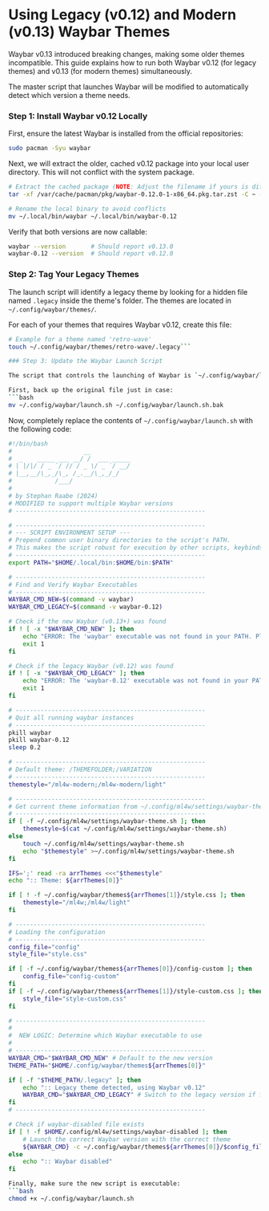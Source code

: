 # Using Legacy (v0.12) and Modern (v0.13) Waybar Themes

Waybar v0.13 introduced breaking changes, making some older themes incompatible. This guide explains how to run both Waybar v0.12 (for legacy themes) and v0.13 (for modern themes) simultaneously.

The master script that launches Waybar will be modified to automatically detect which version a theme needs.

### Step 1: Install Waybar v0.12 Locally

First, ensure the latest Waybar is installed from the official repositories:
```bash
sudo pacman -Syu waybar
```

Next, we will extract the older, cached v0.12 package into your local user directory. This will not conflict with the system package.

```bash
# Extract the cached package (NOTE: Adjust the filename if yours is different)
tar -xf /var/cache/pacman/pkg/waybar-0.12.0-1-x86_64.pkg.tar.zst -C ~ --strip-components=1 usr/

# Rename the local binary to avoid conflicts
mv ~/.local/bin/waybar ~/.local/bin/waybar-0.12
```

Verify that both versions are now callable:
```bash
waybar --version       # Should report v0.13.0
waybar-0.12 --version  # Should report v0.12.0
```

### Step 2: Tag Your Legacy Themes

The launch script will identify a legacy theme by looking for a hidden file named `.legacy` inside the theme's folder. The themes are located in `~/.config/waybar/themes/`.

For each of your themes that requires Waybar v0.12, create this file:
```bash
# Example for a theme named 'retro-wave'
touch ~/.config/waybar/themes/retro-wave/.legacy```

### Step 3: Update the Waybar Launch Script

The script that controls the launching of Waybar is `~/.config/waybar/launch.sh`. We will replace its contents with a new version that preserves all its original logic while adding the ability to switch Waybar versions.

First, back up the original file just in case:
```bash
mv ~/.config/waybar/launch.sh ~/.config/waybar/launch.sh.bak
```

Now, completely replace the contents of `~/.config/waybar/launch.sh` with the following code:

```bash
#!/bin/bash
#                    __
#  _    _____ ___ __/ /  ___ _____
# | |/|/ / _ `/ // / _ \/ _ `/ __/
# |__,__/\_,_/\_, /_.__/\_,_/_/
#            /___/
#
# by Stephan Raabe (2024)
# MODIFIED to support multiple Waybar versions
# -----------------------------------------------------

# -----------------------------------------------------
# --- SCRIPT ENVIRONMENT SETUP ---
# Prepend common user binary directories to the script's PATH.
# This makes the script robust for execution by other scripts, keybinds, or services.
# -----------------------------------------------------
export PATH="$HOME/.local/bin:$HOME/bin:$PATH"

# -----------------------------------------------------
# Find and Verify Waybar Executables
# -----------------------------------------------------
WAYBAR_CMD_NEW=$(command -v waybar)
WAYBAR_CMD_LEGACY=$(command -v waybar-0.12)

# Check if the new Waybar (v0.13+) was found
if ! [ -x "$WAYBAR_CMD_NEW" ]; then
    echo "ERROR: The 'waybar' executable was not found in your PATH. Please ensure it's installed correctly." >&2
    exit 1
fi

# Check if the legacy Waybar (v0.12) was found
if ! [ -x "$WAYBAR_CMD_LEGACY" ]; then
    echo "ERROR: The 'waybar-0.12' executable was not found in your PATH. Please ensure it's installed correctly." >&2
    exit 1
fi

# -----------------------------------------------------
# Quit all running waybar instances
# -----------------------------------------------------
pkill waybar
pkill waybar-0.12
sleep 0.2

# -----------------------------------------------------
# Default theme: /THEMEFOLDER;/VARIATION
# -----------------------------------------------------
themestyle="/ml4w-modern;/ml4w-modern/light"

# -----------------------------------------------------
# Get current theme information from ~/.config/ml4w/settings/waybar-theme.sh
# -----------------------------------------------------
if [ -f ~/.config/ml4w/settings/waybar-theme.sh ]; then
    themestyle=$(cat ~/.config/ml4w/settings/waybar-theme.sh)
else
    touch ~/.config/ml4w/settings/waybar-theme.sh
    echo "$themestyle" >~/.config/ml4w/settings/waybar-theme.sh
fi

IFS=';' read -ra arrThemes <<<"$themestyle"
echo ":: Theme: ${arrThemes[0]}"

if [ ! -f ~/.config/waybar/themes${arrThemes[1]}/style.css ]; then
    themestyle="/ml4w;/ml4w/light"
fi

# -----------------------------------------------------
# Loading the configuration
# -----------------------------------------------------
config_file="config"
style_file="style.css"

if [ -f ~/.config/waybar/themes${arrThemes[0]}/config-custom ]; then
    config_file="config-custom"
fi
if [ -f ~/.config/waybar/themes${arrThemes[1]}/style-custom.css ]; then
    style_file="style-custom.css"
fi

# -----------------------------------------------------
#
#  NEW LOGIC: Determine which Waybar executable to use
#
# -----------------------------------------------------
WAYBAR_CMD="$WAYBAR_CMD_NEW" # Default to the new version
THEME_PATH="$HOME/.config/waybar/themes${arrThemes[0]}"

if [ -f "$THEME_PATH/.legacy" ]; then
    echo ":: Legacy theme detected, using Waybar v0.12"
    WAYBAR_CMD="$WAYBAR_CMD_LEGACY" # Switch to the legacy version if flagged
fi
# -----------------------------------------------------

# Check if waybar-disabled file exists
if [ ! -f $HOME/.config/ml4w/settings/waybar-disabled ]; then
    # Launch the correct Waybar version with the correct theme
    ${WAYBAR_CMD} -c ~/.config/waybar/themes${arrThemes[0]}/$config_file -s ~/.config/waybar/themes${arrThemes[1]}/$style_file &
else
    echo ":: Waybar disabled"
fi

Finally, make sure the new script is executable:
```bash
chmod +x ~/.config/waybar/launch.sh
```
